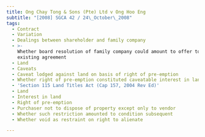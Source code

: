 ```yaml
---
title: Ong Chay Tong & Sons (Pte) Ltd v Ong Hoo Eng
subtitle: "[2008] SGCA 42 / 24\_October\_2008"
tags:
  - Contract
  - Variation
  - Dealings between shareholder and family company
  - >-
    Whether board resolution of family company could amount to offer to vary
    existing agreement
  - Land
  - Caveats
  - Caveat lodged against land on basis of right of pre-emption
  - Whether right of pre-emption constituted caveatable interest in land
  - 'Section 115 Land Titles Act (Cap 157, 2004 Rev Ed)'
  - Land
  - Interest in land
  - Right of pre-emption
  - Purchaser not to dispose of property except only to vendor
  - Whether such restriction amounted to condition subsequent
  - Whether void as restraint on right to alienate

---
```


